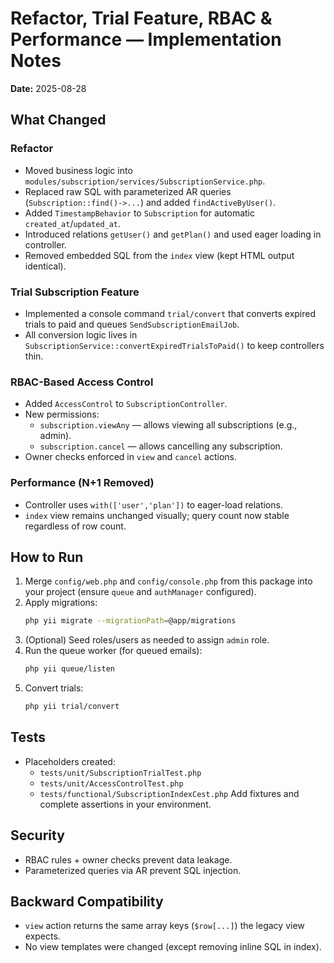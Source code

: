 # Refactor, Trial Feature, RBAC & Performance — Implementation Notes

**Date:** 2025-08-28

## What Changed

### Refactor
- Moved business logic into `modules/subscription/services/SubscriptionService.php`.
- Replaced raw SQL with parameterized AR queries (`Subscription::find()->...`) and added `findActiveByUser()`.
- Added `TimestampBehavior` to `Subscription` for automatic `created_at`/`updated_at`.
- Introduced relations `getUser()` and `getPlan()` and used eager loading in controller.
- Removed embedded SQL from the `index` view (kept HTML output identical).

### Trial Subscription Feature
- Implemented a console command `trial/convert` that converts expired trials to paid and queues `SendSubscriptionEmailJob`.
- All conversion logic lives in `SubscriptionService::convertExpiredTrialsToPaid()` to keep controllers thin.

### RBAC-Based Access Control
- Added `AccessControl` to `SubscriptionController`.
- New permissions:
  - `subscription.viewAny` — allows viewing all subscriptions (e.g., admin).
  - `subscription.cancel` — allows cancelling any subscription.
- Owner checks enforced in `view` and `cancel` actions.


### Performance (N+1 Removed)
- Controller uses `with(['user','plan'])` to eager-load relations.
- `index` view remains unchanged visually; query count now stable regardless of row count.

## How to Run

1. Merge `config/web.php` and `config/console.php` from this package into your project (ensure `queue` and `authManager` configured).
2. Apply migrations:
   ```bash
   php yii migrate --migrationPath=@app/migrations
   ```
3. (Optional) Seed roles/users as needed to assign `admin` role.
4. Run the queue worker (for queued emails):
   ```bash
   php yii queue/listen
   ```
5. Convert trials:
   ```bash
   php yii trial/convert
   ```

## Tests
- Placeholders created:
  - `tests/unit/SubscriptionTrialTest.php`
  - `tests/unit/AccessControlTest.php`
  - `tests/functional/SubscriptionIndexCest.php`
Add fixtures and complete assertions in your environment.

## Security
- RBAC rules + owner checks prevent data leakage.
- Parameterized queries via AR prevent SQL injection.

## Backward Compatibility
- `view` action returns the same array keys (`$row[...]`) the legacy view expects.
- No view templates were changed (except removing inline SQL in index).

